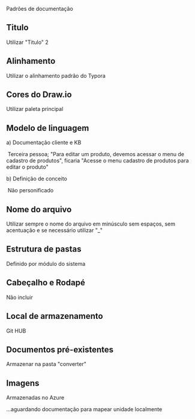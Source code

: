 Padrões de documentação



## Titulo

Utilizar "Titulo" 2



## Alinhamento

Utilizar o alinhamento padrão do Typora



## Cores do Draw.io

Utilizar paleta principal



## Modelo de linguagem

a) Documentação cliente e KB

​	Terceira pessoa; "Para editar um produto, devemos acessar o menu de cadastro de produtos", ficaria "Acesse o menu cadastro de produtos para editar o produto"

b) Definição de conceito

​	Não personificado



## Nome do arquivo

Utilizar sempre o nome do arquivo em minúsculo sem espaços, sem acentuação e se necessário utilizar "_"



## Estrutura de pastas

Definido por módulo do sistema



## Cabeçalho e Rodapé

Não incluir



## Local de armazenamento

Git HUB



## Documentos pré-existentes

Armazenar na pasta "converter"



## Imagens

Armazenadas no Azure

...aguardando documentação para mapear unidade localmente